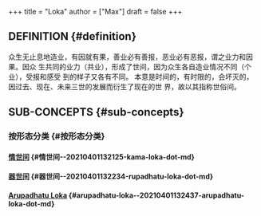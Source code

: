 +++
title = "Loka"
author = ["Max"]
draft = false
+++

## DEFINITION {#definition}

众生无止息地造业，有因就有果，善业必有善报，恶业必有恶报，谓之业力和因果。因众
生共同的业力（共业），形成了世间，因为众生各自造业情况不同（个业），受报和感受
到的样子又各有不同。
本意是时间的，有时限的，会坏灭的，因过去、现在、未来三世的发展而衍生了现在的世
界，故以其指称世俗间。


## SUB-CONCEPTS {#sub-concepts}


### 按形态分类 {#按形态分类}


#### [情世间](20210401132125-kama_loka.md) {#情世间--20210401132125-kama-loka-dot-md}


#### [器世间](20210401132234-rupadhatu_loka.md) {#器世间--20210401132234-rupadhatu-loka-dot-md}


#### [Arupadhatu Loka](20210401132437-arupadhatu_loka.md) {#arupadhatu-loka--20210401132437-arupadhatu-loka-dot-md}
